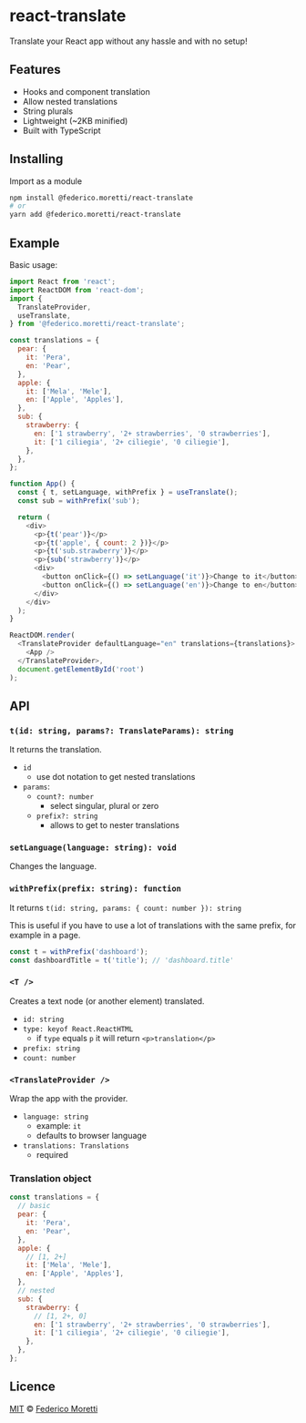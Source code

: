 # react-translate

Translate your React app without any hassle and with no setup!

## Features

- Hooks and component translation
- Allow nested translations
- String plurals
- Lightweight (~2KB minified)
- Built with TypeScript

## Installing

Import as a module

```bash
npm install @federico.moretti/react-translate
# or
yarn add @federico.moretti/react-translate
```

## Example

Basic usage:

```js
import React from 'react';
import ReactDOM from 'react-dom';
import {
  TranslateProvider,
  useTranslate,
} from '@federico.moretti/react-translate';

const translations = {
  pear: {
    it: 'Pera',
    en: 'Pear',
  },
  apple: {
    it: ['Mela', 'Mele'],
    en: ['Apple', 'Apples'],
  },
  sub: {
    strawberry: {
      en: ['1 strawberry', '2+ strawberries', '0 strawberries'],
      it: ['1 ciliegia', '2+ ciliegie', '0 ciliegie'],
    },
  },
};

function App() {
  const { t, setLanguage, withPrefix } = useTranslate();
  const sub = withPrefix('sub');

  return (
    <div>
      <p>{t('pear')}</p>
      <p>{t('apple', { count: 2 })}</p>
      <p>{t('sub.strawberry')}</p>
      <p>{sub('strawberry')}</p>
      <div>
        <button onClick={() => setLanguage('it')}>Change to it</button>
        <button onClick={() => setLanguage('en')}>Change to en</button>
      </div>
    </div>
  );
}

ReactDOM.render(
  <TranslateProvider defaultLanguage="en" translations={translations}>
    <App />
  </TranslateProvider>,
  document.getElementById('root')
);
```

## API

### `t(id: string, params?: TranslateParams): string`

It returns the translation.

- `id`
  - use dot notation to get nested translations
- `params`:
  - `count?: number`
    - select singular, plural or zero
  - `prefix?: string`
    - allows to get to nester translations

### `setLanguage(language: string): void`

Changes the language.

### `withPrefix(prefix: string): function`

It returns `t(id: string, params: { count: number }): string`

This is useful if you have to use a lot of translations with the same prefix, for example in a page.

```js
const t = withPrefix('dashboard');
const dashboardTitle = t('title'); // 'dashboard.title'
```

### `<T />`

Creates a text node (or another element) translated.

- `id: string`
- `type: keyof React.ReactHTML`
  - if `type` equals `p` it will return `<p>translation</p>`
- `prefix: string`
- `count: number`

### `<TranslateProvider />`

Wrap the app with the provider.

- `language: string`
  - example: `it`
  - defaults to browser language
- `translations: Translations`
  - required

### Translation object

```js
const translations = {
  // basic
  pear: {
    it: 'Pera',
    en: 'Pear',
  },
  apple: {
    // [1, 2+]
    it: ['Mela', 'Mele'],
    en: ['Apple', 'Apples'],
  },
  // nested
  sub: {
    strawberry: {
      // [1, 2+, 0]
      en: ['1 strawberry', '2+ strawberries', '0 strawberries'],
      it: ['1 ciliegia', '2+ ciliegie', '0 ciliegie'],
    },
  },
};
```

## Licence

[MIT](LICENSE) © [Federico Moretti](https://www.federicomoretti.dev)
